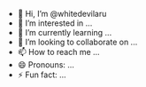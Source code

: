 - 👋 Hi, I’m @whitedevilaru
- 👀 I’m interested in ...
- 🌱 I’m currently learning ...
- 💞️ I’m looking to collaborate on ...
- 📫 How to reach me ...
- 😄 Pronouns: ...
- ⚡ Fun fact: ...

<!---
whitedevilaru/whitedevilaru is a ✨ special ✨ repository because its `README.md` (this file) appears on your GitHub profile.
You can click the Preview link to take a look at your changes.
--->
